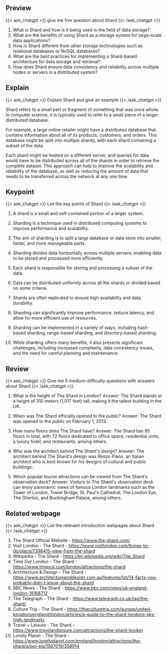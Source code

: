 ## Preview
{{< ask_chatgpt >}}
give me five question about Shard
{{< /ask_chatgpt >}}



1. What is Shard and how is it being used in the field of data storage?
2. What are the benefits of using Shard as a storage system for large-scale data applications?
3. How is Shard different from other storage technologies such as relational databases or NoSQL databases?
4. What are the best practices for implementing a Shard-based architecture for data storage and retrieval?
5. How does Shard ensure data consistency and reliability across multiple nodes or servers in a distributed system?   

## Explain
{{< ask_chatgpt >}}
Explain Shard and give an example
{{< /ask_chatgpt >}}



Shard refers to a small part or fragment of something that was once whole. In computer science, it is typically used to refer to a small piece of a larger distributed database. 

For example, a large online retailer might have a distributed database that contains information about all of its products, customers, and orders. This database might be split into multiple shards, with each shard containing a subset of the data. 

Each shard might be hosted on a different server, and queries for data would have to be distributed across all of the shards in order to retrieve the complete dataset. This approach can help to improve the scalability and reliability of the database, as well as reducing the amount of data that needs to be transferred across the network at any one time.   

## Keypoint
{{< ask_chatgpt >}}
List the key points of Shard
{{< /ask_chatgpt >}}



1. A shard is a small and self-contained portion of a larger system.

2. Sharding is a technique used in distributed computing systems to improve performance and scalability.

3. The aim of sharding is to split a large database or data store into smaller, faster, and more manageable parts.

4. Sharding divides data horizontally across multiple servers, enabling data to be stored and processed more efficiently.

5. Each shard is responsible for storing and processing a subset of the data.

6. Data can be distributed uniformly across all the shards or divided based on some criteria.

7. Shards are often replicated to ensure high availability and data durability.

8. Sharding can significantly improve performance, reduce latency, and allow for more efficient use of resources.

9. Sharding can be implemented in a variety of ways, including hash-based sharding, range-based sharding, and directory-based sharding.

10. While sharding offers many benefits, it also presents significant challenges, including increased complexity, data consistency issues, and the need for careful planning and maintenance.   

## Review
{{< ask_chatgpt >}}
Give me 5 medium-difficulty questions with answers about Shard
{{< /ask_chatgpt >}}



1. What is the height of The Shard in London?
Answer: The Shard stands at a height of 310 meters (1,017 feet) tall, making it the tallest building in the UK.

2. When was The Shard officially opened to the public?
Answer: The Shard was opened to the public on February 1, 2013.

3. How many floors does The Shard have?
Answer: The Shard has 95 floors in total, with 72 floors dedicated to office space, residential units, a luxury hotel, and restaurants, among others.

4. Who was the architect behind The Shard's design?
Answer: The architect behind The Shard's design was Renzo Piano, an Italian architect who is best known for his designs of cultural and public buildings.

5. Which popular tourist attractions can be viewed from The Shard's observation deck?
Answer: Visitors to The Shard's observation deck can enjoy panoramic views of famous London landmarks such as the Tower of London, Tower Bridge, St. Paul's Cathedral, The London Eye, The Gherkin, and Buckingham Palace, among others.   

## Related webpage
{{< ask_chatgpt >}}
List the relevant introduction webpages about Shard
{{< /ask_chatgpt >}}



1. The Shard Official Website - https://www.the-shard.com/
2. Visit London - The Shard - https://www.visitlondon.com/things-to-do/place/7398415-view-from-the-shard
3. Wikipedia - The Shard - https://en.wikipedia.org/wiki/The_Shard
4. Time Out London - The Shard - https://www.timeout.com/london/attractions/the-shard
5. Architecture & Design - The Shard - https://www.architectureanddesign.com.au/features/list/14-facts-you-probably-didn-t-know-about-the-shard
6. BBC News - The Shard - https://www.bbc.com/news/uk-england-london-18168712
7. The Telegraph - The Shard - https://www.telegraph.co.uk/tag/the-shard/
8. Culture Trip - The Shard - https://theculturetrip.com/europe/united-kingdom/england/london/articles/a-guide-to-the-shard-londons-sky-high-landmark/
9. Travel + Leisure - The Shard - https://www.travelandleisure.com/attractions/the-shard-london
10. Lonely Planet - The Shard - https://www.lonelyplanet.com/england/london/attractions/the-shard/a/poi-sig/1567019/358914   


